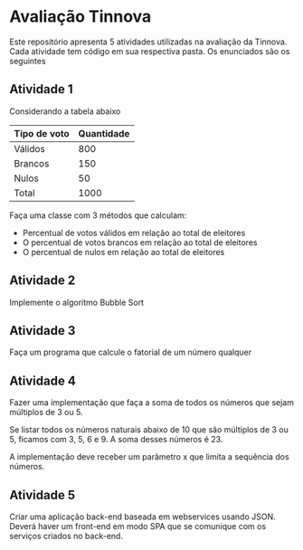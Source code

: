 # Avaliação Tinnova

Este repositório apresenta 5 atividades utilizadas na avaliação da Tinnova. Cada atividade tem código em sua respectiva pasta. Os enunciados são os seguintes

## Atividade 1

Considerando a tabela abaixo

|  Tipo de voto | Quantidade |
| ------------ | ----------- |
| Válidos |  800 |
| Brancos | 150 |
| Nulos | 50 |
| Total | 1000|


Faça uma classe com 3 métodos que calculam:
- Percentual de votos válidos em relação ao total de eleitores
- O percentual de votos brancos em relação ao total de eleitores
- O percentual de nulos em relação ao total de eleitores

## Atividade 2

Implemente o algoritmo Bubble Sort

## Atividade 3

Faça um programa que calcule o fatorial de um número qualquer

## Atividade 4

Fazer uma implementação que faça a soma  de todos os números que sejam múltiplos de 3 ou 5.

Se listar  todos os números naturais abaixo de 10 que são  múltiplos de 3 ou 5, ficamos com 3, 5, 6 e 9. A soma desses números é 23.

A implementação deve receber um parâmetro x que limita a sequência dos números.


## Atividade 5

Criar uma aplicação back-end baseada em webservices usando JSON. Deverá haver um front-end em modo SPA que se comunique com os serviços criados no back-end.
